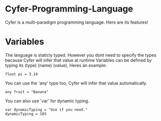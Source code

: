 # Cyfer-Programming-Language
Cyfer is a multi-paradigm programming language. Here are its features!
# Variables
The language is staticly typed. However you dont need to specify the types because Cyfer will infer that value at runtime
Variables can be defined by typing its (type) (name) (value), Heres an example:
```cyfer
float pi = 3.14
```
You can use the 'any' type too, Cyfer will infer that value automatically.
```cyfer
any fruit = "Banana"
```
You can also use 'var' for dynamic typing.
```cyfer
var dynamicTyping = "Use if you need."
dynamicTyping = 103
```

